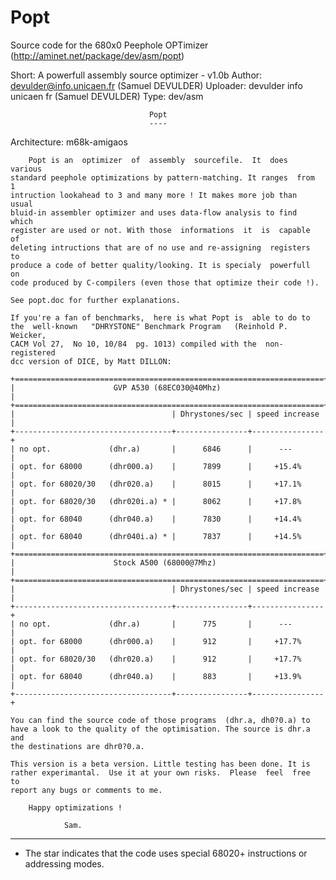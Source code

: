# Popt
Source code for the 680x0 Peephole OPTimizer (http://aminet.net/package/dev/asm/popt)

Short:    A powerfull assembly source optimizer - v1.0b
Author:   devulder@info.unicaen.fr      (Samuel DEVULDER)
Uploader: devulder info unicaen fr      (Samuel DEVULDER)
Type:     dev/asm

                                   Popt
                                   ----
Architecture: m68k-amigaos

        Popt is an  optimizer  of  assembly  sourcefile.  It  does  various
    standard peephole optimizations by pattern-matching. It ranges  from  1
    intruction lookahead to 3 and many more ! It makes more job than  usual
    bluid-in assembler optimizer and uses data-flow analysis to find  which
    register are used or not. With those  informations  it  is  capable  of
    deleting intructions that are of no use and re-assigning  registers  to
    produce a code of better quality/looking. It is specialy  powerfull  on
    code produced by C-compilers (even those that optimize their code !).

	See popt.doc for further explanations.

	If you're a fan of benchmarks,  here is what Popt is  able to do to
    the  well-known   "DHRYSTONE" Benchmark Program   (Reinhold P. Weicker,  
    CACM Vol 27,  No 10, 10/84  pg. 1013) compiled with the  non-registered 
    dcc version of DICE, by Matt DILLON:

    +=====================================================================+
    |                      GVP A530 (68EC030@40Mhz)                       |
    +=====================================================================+
    |                                   | Dhrystones/sec | speed increase |
    +-----------------------------------+----------------+----------------+
    | no opt.             (dhr.a)       |      6846      |      ---       |
    | opt. for 68000      (dhr000.a)    |      7899      |     +15.4%     |
    | opt. for 68020/30   (dhr020.a)    |      8015      |     +17.1%     |
    | opt. for 68020/30   (dhr020i.a) * |      8062      |     +17.8%     |
    | opt. for 68040      (dhr040.a)    |      7830      |     +14.4%     |
    | opt. for 68040      (dhr040i.a) * |      7837      |     +14.5%     |
    +=====================================================================+
    |                      Stock A500 (68000@7Mhz)                        |
    +=====================================================================+
    |                                   | Dhrystones/sec | speed increase |
    +-----------------------------------+----------------+----------------+
    | no opt.             (dhr.a)       |      775       |      ---       |
    | opt. for 68000      (dhr000.a)    |      912       |     +17.7%     |
    | opt. for 68020/30   (dhr020.a)    |      912       |     +17.7%     |
    | opt. for 68040      (dhr040.a)    |      883       |     +13.9%     |
    +-----------------------------------+----------------+----------------+
 
	You can find the source code of those programs  (dhr.a, dh0?0.a) to
    have a look to the quality of the optimisation. The source is dhr.a and
    the destinations are dhr0?0.a.

	This version is a beta version. Little testing has been done. It is
    rather experimantal.  Use it at your own risks.  Please  feel  free  to 
    report any bugs or comments to me.

        Happy optimizations !
 
                Sam.

_________________
* The star indicates that the code uses special 68020+ instructions or
  addressing modes.